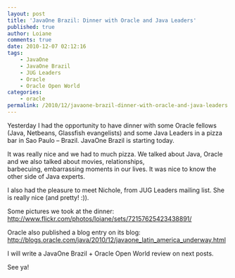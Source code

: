 ```yaml
---
layout: post
title: 'JavaOne Brazil: Dinner with Oracle and Java Leaders'
published: true
author: Loiane
comments: true
date: 2010-12-07 02:12:16
tags:
    - JavaOne
    - JavaOne Brazil
    - JUG Leaders
    - Oracle
    - Oracle Open World
categories:
    - oracle
permalink: /2010/12/javaone-brazil-dinner-with-oracle-and-java-leaders
---
```


  Yesterday I had the opportunity to have dinner with some Oracle fellows (Java, Netbeans, Glassfish evangelists) and some Java Leaders in a pizza bar in Sao Paulo &#8211; Brazil. JavaOne Brazil is starting today.



  



  It was really nice and we had to much pizza. We talked about Java, Oracle and we also talked about movies, relationships, barbecuing, embarrassing moments in our lives. It was nice to know the other side of Java experts.



  I also had the pleasure to meet Nichole, from JUG Leaders mailing list. She is really nice (and pretty! :)).



  Some pictures we took at the dinner: http://www.flickr.com/photos/loiane/sets/72157625423438891/



  Oracle also published a blog entry on its blog: http://blogs.oracle.com/java/2010/12/javaone_latin_america_underway.html



  I will write a JavaOne Brazil + Oracle Open World review on next posts.



  See ya!
